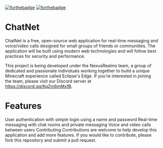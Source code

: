 [![forthebadge](https://forthebadge.com/images/badges/powered-by-coffee.svg)](https://forthebadge.com) [![forthebadge](https://forthebadge.com/images/badges/not-a-bug-a-feature.svg)](https://forthebadge.com)
# ChatNet
ChatNet is a free, open-source web application for real-time messaging and voice/video calls designed for small groups of friends or communities. The application will be built using modern web technologies and will follow best practices for security and performance.

This project is being developed under the NexusRealms team, a group of dedicated and passionate individuals working together to build a unique Minecraft experience called Eclipse's Edge. If you're interested in joining the team, please visit our Discord server at https://discord.gg/KqZm6mMxfB.

# Features
User authentication with simple login using a name and password
Real-time messaging with chat rooms and private messaging
Voice and video calls between users
Contributing
Contributions are welcome to help develop this application and add more features. If you would like to contribute, please fork this repository and submit a pull request.


